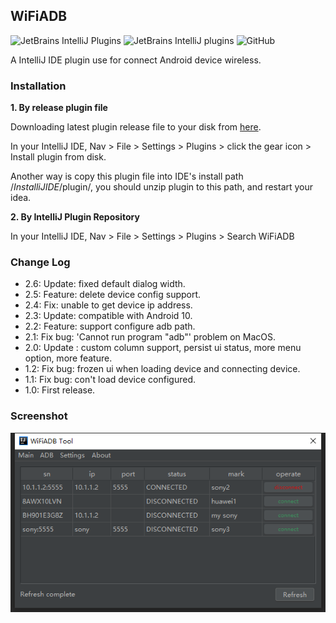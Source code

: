 ## WiFiADB

![JetBrains IntelliJ Plugins](https://img.shields.io/jetbrains/plugin/v/13156-android-wifiadb)
![JetBrains IntelliJ plugins](https://img.shields.io/jetbrains/plugin/d/13156-android-wifiadb) 
![GitHub](https://img.shields.io/github/license/MrDenua/WiFiADB) 

A IntelliJ IDE plugin use for connect Android device wireless.

### Installation

**1. By release plugin file**

Downloading latest plugin release file to your disk from [here](https://github.com/MrDenua/WiFiADB/releases).

In your IntelliJ IDE, Nav > File > Settings > Plugins > click the gear icon > Install plugin from disk.

Another way is copy this plugin file into IDE's install path /_InstalliJIDE_/plugin/, you should unzip plugin to this path, and restart your idea. 

**2. By IntelliJ Plugin Repository**

In your IntelliJ IDE, Nav > File > Settings > Plugins > Search WiFiADB

### Change Log


- 2.6: Update: fixed default dialog width. <br>
- 2.5: Feature: delete device config support.
- 2.4: Fix: unable to get device ip address.
- 2.3: Update: compatible with Android 10.
- 2.2: Feature: support configure adb path.
- 2.1: Fix bug: 'Cannot run program "adb"' problem on MacOS.
- 2.0: Update : custom column support, persist ui status, more menu option, more feature.
- 1.2: Fix bug: frozen ui when loading device and connecting device.
- 1.1: Fix bug: con't load device configured.
- 1.0: First release.

### Screenshot

![WiFiADB](https://raw.githubusercontent.com/MrDenua/WiFiADB/master/screen_shot/adb_wifi.png)
